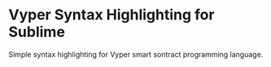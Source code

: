 # Vyper Syntax Highlighting for Sublime

Simple syntax highlighting for Vyper smart sontract programming language.
